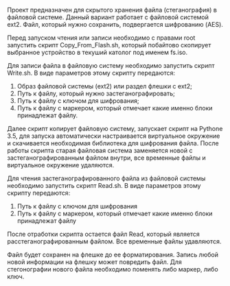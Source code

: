 Проект предназначен для скрытого хранения файла (стеганография) в файловой системе. 
Данный вариант работает с файловой системой ext2. 
Файл, который нужно сохранить, подвергается шифрованию (AES).

	
Перед запуском чтения или записи необходимо с правами root запустить скрипт Copy_From_Flash.sh, который побайтово скопирует выбранное устройство в текуший католог
под именем fs.iso.


Для записи файла в файловую систему необходимо запустить скрипт Write.sh. 
В виде параметров этому скрипту передаются:
  1) Образ файловой системы (ext2) или раздел флешки с ext2;
  2) Путь к файлу, который нужно застеганографировать;
  3) Путь к файлу с ключом для шифрования;
  4) Путь к файлу с маркером, который отмечает 
		какие именно блоки принадлежат файлу.

Далее скрипт копирует файловую систему, запускает скрипт на Pythone 3.5, 
для запуска автоматически настраивается виртуальное окружение 
и скачивается необходимая библиотека для шифрования файла. 
После работы скрипта старая файловая система заменяется новой 
с застеганографированным файлом внутри,
все временные файлы и виртуальное окружение удаляются.

Для чтения застеганографированного файла из файловой системы необходимо 
запустить скрипт Read.sh. В виде параметров этому скрипту передаются:
  1) Путь к файлу с ключом для шифрования
  2) Путь к файлу с маркером, который отмечает какие именно блоки принадлежат файлу

После отработки скрипта остается файл Read,
 который является расстеганографированным файлом. 
Все временные файлы удавляются. 

	
Файл будет сохранен на флешке до ее форматирования. 
Запись любой новой информации на флешку может повредить файл. 
Для стегонографии нового файла необходимо поменять либо маркер, либо ключ.

